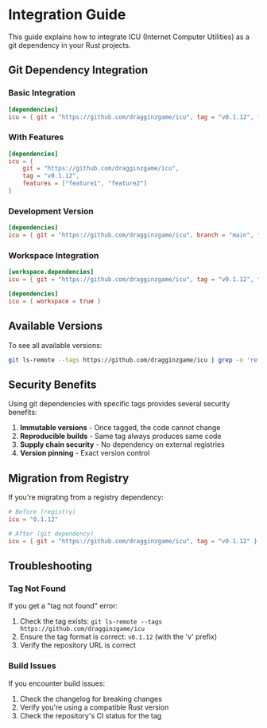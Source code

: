# Integration Guide

This guide explains how to integrate ICU (Internet Computer Utilities) as a git dependency in your Rust projects.

## Git Dependency Integration

### Basic Integration

```toml
[dependencies]
icu = { git = "https://github.com/dragginzgame/icu", tag = "v0.1.12", features = [] }
```

### With Features

```toml
[dependencies]
icu = { 
    git = "https://github.com/dragginzgame/icu", 
    tag = "v0.1.12", 
    features = ["feature1", "feature2"] 
}
```

### Development Version

```toml
[dependencies]
icu = { git = "https://github.com/dragginzgame/icu", branch = "main", features = [] }
```

### Workspace Integration

```toml
[workspace.dependencies]
icu = { git = "https://github.com/dragginzgame/icu", tag = "v0.1.12", features = [] }

[dependencies]
icu = { workspace = true }
```

## Available Versions

To see all available versions:

```bash
git ls-remote --tags https://github.com/dragginzgame/icu | grep -o 'refs/tags/v.*' | sed 's/refs\/tags\///' | sort -V
```

## Security Benefits

Using git dependencies with specific tags provides several security benefits:

1. **Immutable versions** - Once tagged, the code cannot change
2. **Reproducible builds** - Same tag always produces same code
3. **Supply chain security** - No dependency on external registries
4. **Version pinning** - Exact version control

## Migration from Registry

If you're migrating from a registry dependency:

```toml
# Before (registry)
icu = "0.1.12"

# After (git dependency)
icu = { git = "https://github.com/dragginzgame/icu", tag = "v0.1.12" }
```

## Troubleshooting

### Tag Not Found

If you get a "tag not found" error:

1. Check the tag exists: `git ls-remote --tags https://github.com/dragginzgame/icu`
2. Ensure the tag format is correct: `v0.1.12` (with the 'v' prefix)
3. Verify the repository URL is correct

### Build Issues

If you encounter build issues:

1. Check the changelog for breaking changes
2. Verify you're using a compatible Rust version
3. Check the repository's CI status for the tag
